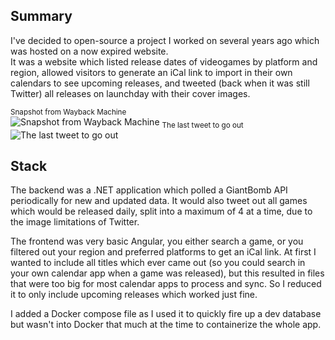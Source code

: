 ## Summary
I've decided to open-source a project I worked on several years ago which was hosted on a now expired website.  
It was a website which listed release dates of videogames by platform and region, allowed visitors to generate an iCal link to import in their own calendars to see upcoming releases, and tweeted (back when it was still Twitter) all releases on launchday with their cover images.

<sub>Snapshot from Wayback Machine</sub>  
![Snapshot from Wayback Machine](https://github.com/user-attachments/assets/e5ce3c81-e93b-415b-be38-ef342818b9a6)
<sub>The last tweet to go out</sub>  
![The last tweet to go out](https://github.com/user-attachments/assets/b59c727d-fbc4-4cb8-b354-a931c01c9c76)

## Stack
The backend was a .NET application which polled a GiantBomb API periodically for new and updated data. It would also tweet out all games which would be released daily, split into a maximum of 4 at a time, due to the image limitations of Twitter.  
  
The frontend was very basic Angular, you either search a game, or you filtered out your region and preferred platforms to get an iCal link. At first I wanted to include all titles which ever came out (so you could search in your own calendar app when a game was released), but this resulted in files that were too big for most calendar apps to process and sync. So I reduced it to only include upcoming releases which worked just fine.  

I added a Docker compose file as I used it to quickly fire up a dev database but wasn't into Docker that much at the time to containerize the whole app.
